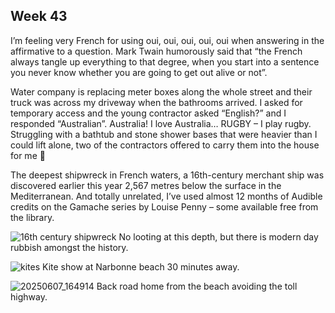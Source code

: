 ## Week 43
I’m feeling very French for using oui, oui, oui, oui, oui when answering in the affirmative to a question. Mark Twain humorously said that “the French always tangle up everything to that degree, when you start into a sentence you never know whether you are going to get out alive or not”.

Water company is replacing meter boxes along the whole street and their truck was across my driveway when the bathrooms arrived. I asked for temporary access and the young contractor asked “English?” and I responded “Australian”. Australia! I love Australia… RUGBY – I play rugby. Struggling with a bathtub and stone shower bases that were heavier than I could lift alone, two of the contractors offered to carry them into the house for me 🤩

The deepest shipwreck in French waters, a 16th-century merchant ship was discovered earlier this year 2,567 metres below the surface in the Mediterranean. And totally unrelated, I’ve used almost 12 months of Audible credits on the Gamache series by Louise Penny – some available free from the library.

![16th century shipwreck](https://github.com/user-attachments/assets/0f906195-115e-4230-a008-88976702c793)
No looting at this depth, but there is modern day rubbish amongst the history.

![kites](https://github.com/user-attachments/assets/871b87c4-1091-408e-9ecf-0cf204cd68db)
Kite show at Narbonne beach 30 minutes away.

![20250607_164914](https://github.com/user-attachments/assets/c47fc3e7-40c5-4abf-acb4-2d62d61aa4f4)
Back road home from the beach avoiding the toll highway.
